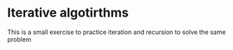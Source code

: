 # Iterative algotirthms

This is a small exercise to practice iteration and recursion to solve the same problem
